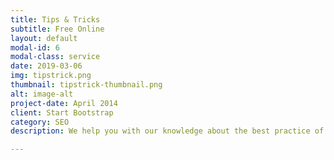 ```yaml
---
title: Tips & Tricks
subtitle: Free Online
layout: default
modal-id: 6
modal-class: service
date: 2019-03-06
img: tipstrick.png
thumbnail: tipstrick-thumbnail.png
alt: image-alt
project-date: April 2014
client: Start Bootstrap
category: SEO
description: We help you with our knowledge about the best practice of digital marketing, through consultation, public workshop and inhouse training from basic to advanced.

---
```

